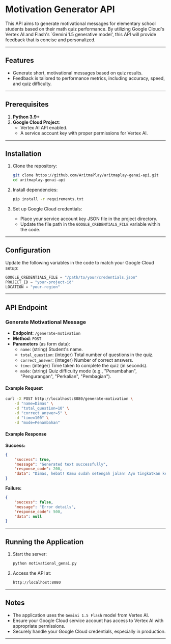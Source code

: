 
# Motivation Generator API

This API aims to generate motivational messages for elementary school students based on their math quiz performance. By utilizing Google Cloud's Vertex AI and Flash's `Gemini 1.5 generative model', this API will provide feedback that is concise and personalized.

---

## Features

- Generate short, motivational messages based on quiz results.
- Feedback is tailored to performance metrics, including accuracy, speed, and quiz difficulty.

---

## Prerequisites

1. **Python 3.9+**
2. **Google Cloud Project**:
   - Vertex AI API enabled.
   - A service account key with proper permissions for Vertex AI.

---

## Installation

1. Clone the repository:
   ```bash
   git clone https://github.com/AritmaPlay/aritmaplay-genai-api.git
   cd aritmaplay-genai-api
   ```

2. Install dependencies:
   ```bash
   pip install -r requirements.txt
   ```

3. Set up Google Cloud credentials:
   - Place your service account key JSON file in the project directory.
   - Update the file path in the `GOOGLE_CREDENTIALS_FILE` variable within the code.

---

## Configuration

Update the following variables in the code to match your Google Cloud setup:

```python
GOOGLE_CREDENTIALS_FILE = "/path/to/your/credentials.json"
PROJECT_ID = "your-project-id"
LOCATION = "your-region"
```

---

## API Endpoint

### **Generate Motivational Message**

- **Endpoint**: `/generate-motivation`
- **Method**: `POST`
- **Parameters** (as form data):
  - `name`: (string) Student's name.
  - `total_question`: (integer) Total number of questions in the quiz.
  - `correct_answer`: (integer) Number of correct answers.
  - `time`: (integer) Time taken to complete the quiz (in seconds).
  - `mode`: (string) Quiz difficulty mode (e.g., "Penambahan", "Pengurangan", "Perkalian", "Pembagian").

#### Example Request

```bash
curl -X POST http://localhost:8080/generate-motivation \
    -d "name=Dimas" \
    -d "total_question=10" \
    -d "correct_answer=5" \
    -d "time=100" \
    -d "mode=Penambahan"
```

#### Example Response

**Success:**
```json
{
    "success": true,
    "message": "Generated text successfully",
    "response_code": 200,
    "data": "Dimas, hebat! Kamu sudah setengah jalan! Ayo tingkatkan kecepatan dan ketelitianmu!"
}
```

**Failure:**
```json
{
    "success": false,
    "message": "Error details",
    "response_code": 500,
    "data": null
}
```

---

## Running the Application

1. Start the server:
   ```bash
   python motivational_genai.py
   ```

2. Access the API at:
   ```
   http://localhost:8080
   ```

---

## Notes

- The application uses the `Gemini 1.5 Flash` model from Vertex AI.
- Ensure your Google Cloud service account has access to Vertex AI with appropriate permissions.
- Securely handle your Google Cloud credentials, especially in production.

---
